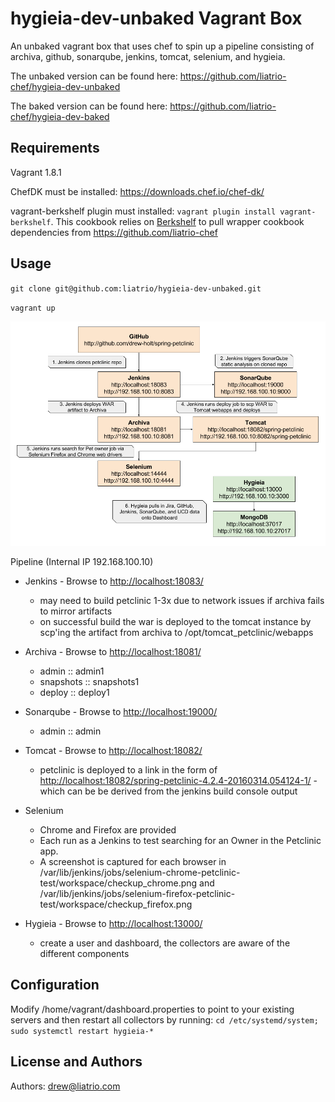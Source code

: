 hygieia-dev-unbaked Vagrant Box
========================
An unbaked vagrant box that uses chef to spin up a pipeline consisting of archiva, github, sonarqube, jenkins, tomcat, selenium, and hygieia.

The unbaked version can be found here: https://github.com/liatrio-chef/hygieia-dev-unbaked

The baked version can be found here: https://github.com/liatrio-chef/hygieia-dev-baked

Requirements
------------
Vagrant 1.8.1

ChefDK must be installed: https://downloads.chef.io/chef-dk/

vagrant-berkshelf plugin must installed: `vagrant plugin install vagrant-berkshelf`. This cookbook relies on [Berkshelf](http://berkshelf.com) to pull wrapper cookbook dependencies from https://github.com/liatrio-chef

Usage
-----
`git clone git@github.com:liatrio/hygieia-dev-unbaked.git`

`vagrant up`

![Alt text](media/pipeline.png)

Pipeline (Internal IP 192.168.100.10)
  - Jenkins - Browse to [http://localhost:18083/](http://localhost:18083/)
    - may need to build petclinic 1-3x due to network issues if archiva fails to mirror artifacts
    - on successful build the war is deployed to the tomcat instance by scp'ing the artifact from archiva to /opt/tomcat_petclinic/webapps

  - Archiva - Browse to [http://localhost:18081/](http://localhost:18081/)
    - admin :: admin1
    - snapshots :: snapshots1
    - deploy :: deploy1

  - Sonarqube - Browse to [http://localhost:19000/](http://localhost:19000/)
    - admin :: admin

  - Tomcat - Browse to [http://localhost:18082/](http://localhost:18082/)
    - petclinic is deployed to a link in the form of [http://localhost:18082/spring-petclinic-4.2.4-20160314.054124-1/](http://localhost:18082/spring-petclinic-4.2.4-20160314.054124-1/) - which can be be derived from the jenkins build console output

  - Selenium
    - Chrome and Firefox are provided
    - Each run as a Jenkins to test searching for an Owner in the Petclinic app.
    - A screenshot is captured for each browser in /var/lib/jenkins/jobs/selenium-chrome-petclinic-test/workspace/checkup_chrome.png and /var/lib/jenkins/jobs/selenium-firefox-petclinic-test/workspace/checkup_firefox.png

  - Hygieia - Browse to [http://localhost:13000/](http://localhost:13000/)
    - create a user and dashboard, the collectors are aware of the different components

Configuration
-------------
Modify /home/vagrant/dashboard.properties to point to your existing servers and then restart all collectors by running: `cd /etc/systemd/system; sudo systemctl restart hygieia-*`

License and Authors
-------------------
Authors: drew@liatrio.com

